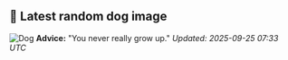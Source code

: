## 🐶 Latest random dog image
![Dog](https://images.dog.ceo/breeds/mix/cman.jpg)
**Advice:** "You never really grow up."
*Updated: 2025-09-25 07:33 UTC*
